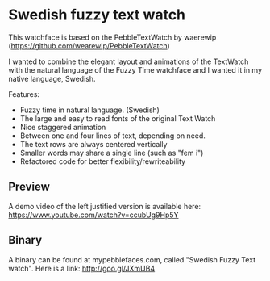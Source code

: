 Swedish fuzzy text watch
========================

This watchface is based on the PebbleTextWatch by waerewip (https://github.com/wearewip/PebbleTextWatch)

I wanted to combine the elegant layout and animations of the TextWatch with the natural language of
the Fuzzy Time watchface and I wanted it in my native language, Swedish.

Features:
 - Fuzzy time in natural language. (Swedish)
 - The large and easy to read fonts of the original Text Watch
 - Nice staggered animation
 - Between one and four lines of text, depending on need.
 - The text rows are always centered vertically
 - Smaller words may share a single line (such as "fem i")
 - Refactored code for better flexibility/rewriteability

Preview
-------
A demo video of the left justified version is available here:
https://www.youtube.com/watch?v=ccubUg9Hp5Y


Binary
------
A binary can be found at mypebblefaces.com, called "Swedish Fuzzy Text watch".
Here is a link: http://goo.gl/JXmUB4

